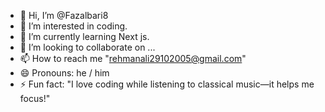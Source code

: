 - 👋 Hi, I’m @Fazalbari8
- 👀 I’m interested in coding.
- 🌱 I’m currently learning Next js.
- 💞️ I’m looking to collaborate on ...
- 📫 How to reach me "rehmanali29102005@gmail.com"
- 😄 Pronouns: he / him
- ⚡ Fun fact: "I love coding while listening to classical music—it helps me focus!"

<!---
Fazalbari8/Fazalbari8 is a ✨ special ✨ repository because its `README.md` (this file) appears on your GitHub profile.
You can click the Preview link to take a look at your changes.
--->
